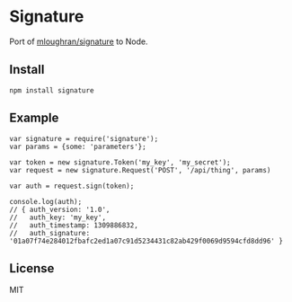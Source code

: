 # Signature

Port of [mloughran/signature](https://github.com/mloughran/signature) to Node.

## Install

    npm install signature

## Example

    var signature = require('signature');
    var params = {some: 'parameters'};

    var token = new signature.Token('my_key', 'my_secret');
    var request = new signature.Request('POST', '/api/thing', params)

    var auth = request.sign(token);

    console.log(auth);
    // { auth_version: '1.0',
    //   auth_key: 'my_key',
    //   auth_timestamp: 1309886832,
    //   auth_signature: '01a07f74e284012fbafc2ed1a07c91d5234431c82ab429f0069d9594cfd8dd96' }

## License

MIT
